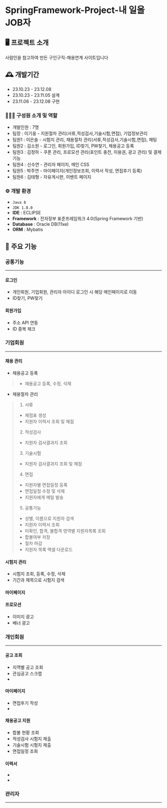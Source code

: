 # SpringFramework-Project-내 일을 JOB자


## 🖥️ 프로젝트 소개
사람인을 참고하여 만든 구인구직-채용연계 사이트입니다
<br>

## 🕰️ 개발기간
* 23.10.23 - 23.12.08
* 23.10.23 - 23.11.05 설계
* 23.11.06 - 23.12.08 구현

### 🧑‍🤝‍🧑 구성원 소개 및 역할
 - 개발인원 : 7명
 - 팀장  : 이기웅 - 지원절차 관리(서류,적성검사,기술시험,면접), 기업정보관리
 - 팀원1 : 이은솔 - 시험지 관리, 채용절차 관리(서류,적성검사,기술시험,면접), 채팅
 - 팀원2 : 김소원 - 로그인, 회원가입, ID찾기, PW찾기, 채용공고 등록
 - 팀원3 : 김정하 - 쿠폰 관리, 프로모션 관리(포인트 충전, 이용권, 광고 관리) 및 결제기능
 - 팀원4 : 신수연 - 관리자 페이지, 메인 CSS
 - 팀원5 : 박주연 - 마이페이지(개인정보조회, 이력서 작성, 면접후기 등록)
 - 팀원6 : 김태형 - 자유게시판, 이벤트 페이지

### ⚙️ 개발 환경
- `Java 8`
- `JDK 1.8.0`
- **IDE** : ECLIPSE
- **Framework** : 전자정부 표준프레임워크 4.0(Spring Framework 기반)
- **Database** : Oracle DB(11xe)
- **ORM** : Mybatis

## 📌 주요 기능
### 공통기능
---
#### 로그인
- 개인회원, 기업회원, 관리자 아이디 로그인 시 해당 메인페이지로 이동
- ID찾기, PW찾기
#### 회원가입
- 주소 API 연동
- ID 중복 체크

### 기업회원
---
#### 채용 관리
- 채용공고 등록
> - 채용공고 등록, 수정, 삭제
- 채용절차 관리
> 1. 서류
> - 채점표 생성
> - 지원자 이력서 조회 및 채점
> 2. 적성검사
> - 지원자 검사결과지 조회
> 3. 기술시험
> - 지원자 검사결과지 조회 및 채점
> 4. 면접
> - 지원자별 면접일정 등록
> - 면접일정 수정 및 삭제
> - 지원자에게 메일 발송
> 5. 공통기능
> - 성별, 이름으로 지원자 검색
> - 지원자 이력서 조회
> - 미확인, 합격, 불합격 영역별 지원자목록 조회
> - 합불여부 저장
> - 절차 마감
> - 지원자 목록 엑셀 다운로드
#### 시험지 관리
- 시험지 조회, 등록, 수정, 삭제
- 기간과 제목으로 시험지 검색
#### 마이페이지
#### 프로모션
- 이미지 광고
- 배너 광고


### 개인회원
---
#### 공고 조회
- 지역별 공고 조회
- 관심공고 스크랩
- 
#### 마이페이지
- 면접후기 작성
- 
#### 채용공고 지원
- 합불 현황 조회
- 적성검사 시험지 제출
- 기술시험 시험지 제출
- 면접일정 조회
#### 이력서
- 
- 

### 관리자
---
